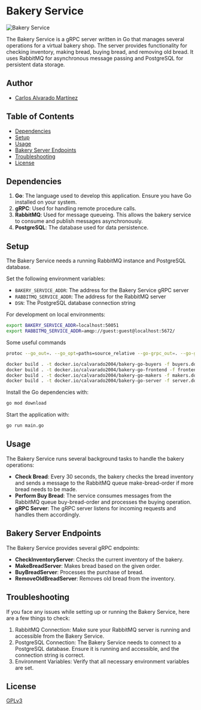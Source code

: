 # Bakery Service

![Bakery Service](./images/bakery-frontend.png)

The Bakery Service is a gRPC server written in Go that manages several operations for a virtual bakery shop. The server provides functionality for checking inventory, making bread, buying bread, and removing old bread. It uses RabbitMQ for asynchronous message passing and PostgreSQL for persistent data storage.
## Author
- [Carlos Alvarado Martínez](https://calvarado04.com)

## Table of Contents
- [Dependencies](#dependencies)
- [Setup](#setup)
- [Usage](#usage)
- [Bakery Server Endpoints](#bakery-server-endpoints)
- [Troubleshooting](#troubleshooting)
- [License](#license)

## Dependencies

1. **Go**: The language used to develop this application. Ensure you have Go installed on your system.
2. **gRPC**: Used for handling remote procedure calls.
3. **RabbitMQ**: Used for message queueing. This allows the bakery service to consume and publish messages asynchronously.
4. **PostgreSQL**: The database used for data persistence.

## Setup

The Bakery Service needs a running RabbitMQ instance and PostgreSQL database.

Set the following environment variables:

- `BAKERY_SERVICE_ADDR`: The address for the Bakery Service gRPC server
- `RABBITMQ_SERVICE_ADDR`: The address for the RabbitMQ server
- `DSN`: The PostgreSQL database connection string

For development on local environments:

```bash
export BAKERY_SERVICE_ADDR=localhost:50051
export RABBITMQ_SERVICE_ADDR=amqp://guest:guest@localhost:5672/
```

Some useful commands 

```bash
protoc --go_out=. --go_opt=paths=source_relative --go-grpc_out=. --go-grpc_opt=paths=source_relative proto/bread.proto

docker build . -t docker.io/calvarado2004/bakery-go-buyers -f buyers.dockerfile && docker push docker.io/calvarado2004/bakery-go-buyers
docker build . -t docker.io/calvarado2004/bakery-go-frontend -f frontend.dockerfile && docker push docker.io/calvarado2004/bakery-go-frontend
docker build . -t docker.io/calvarado2004/bakery-go-makers -f makers.dockerfile && docker push docker.io/calvarado2004/bakery-go-makers 
docker build . -t docker.io/calvarado2004/bakery-go-server -f server.dockerfile && docker push docker.io/calvarado2004/bakery-go-server

```
Install the Go dependencies with:

```bash
go mod download
```

Start the application with:

```bash
go run main.go
```

## Usage

The Bakery Service runs several background tasks to handle the bakery operations:

- **Check Bread**: Every 30 seconds, the bakery checks the bread inventory and sends a message to the RabbitMQ queue make-bread-order if more bread needs to be made.
- **Perform Buy Bread**: The service consumes messages from the RabbitMQ queue buy-bread-order and processes the buying operation.
- **gRPC Server**: The gRPC server listens for incoming requests and handles them accordingly.

## Bakery Server Endpoints
The Bakery Service provides several gRPC endpoints:

- **CheckInventoryServer**: Checks the current inventory of the bakery.
- **MakeBreadServer**: Makes bread based on the given order.
- **BuyBreadServer**: Processes the purchase of bread.
- **RemoveOldBreadServer**: Removes old bread from the inventory.

## Troubleshooting
If you face any issues while setting up or running the Bakery Service, here are a few things to check:

1. RabbitMQ Connection: Make sure your RabbitMQ server is running and accessible from the Bakery Service.
2. PostgreSQL Connection: The Bakery Service needs to connect to a PostgreSQL database. Ensure it is running and accessible, and the connection string is correct.
3. Environment Variables: Verify that all necessary environment variables are set.

## License
[GPLv3](https://www.gnu.org/licenses/gpl-3.0.en.html)
